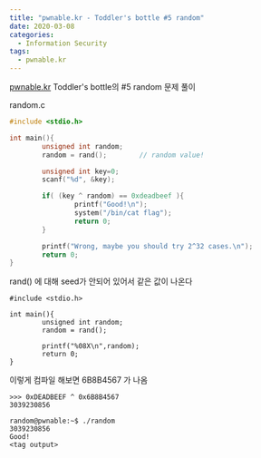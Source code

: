 ```yaml
---
title: "pwnable.kr - Toddler's bottle #5 random"
date: 2020-03-08
categories:
  - Information Security
tags:
  - pwnable.kr
---
```


[pwnable.kr][pwnable.kr] Toddler's bottle의 #5 random 문제 풀이

random.c
```c
#include <stdio.h>

int main(){
        unsigned int random;
        random = rand();        // random value!

        unsigned int key=0;
        scanf("%d", &key);

        if( (key ^ random) == 0xdeadbeef ){
                printf("Good!\n");
                system("/bin/cat flag");
                return 0;
        }

        printf("Wrong, maybe you should try 2^32 cases.\n");
        return 0;
}

```

rand() 에 대해 seed가 안되어 있어서 같은 값이 나온다

~~~
#include <stdio.h>

int main(){
        unsigned int random;
        random = rand();

        printf("%08X\n",random);
        return 0;
}
~~~

이렇게 컴파일 해보면 6B8B4567 가 나옴

~~~
>>> 0xDEADBEEF ^ 0x6B8B4567
3039230856
~~~

~~~
random@pwnable:~$ ./random
3039230856
Good!
<tag output>
~~~


[pwnable.kr]: https://pwnable.kr

<!-- Mommy, I thought libc random is unpredictable... -->